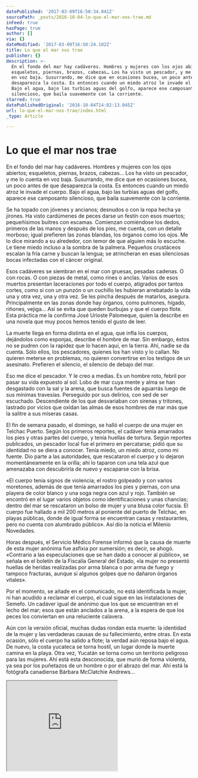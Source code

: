 ```yaml
---
datePublished: '2017-03-09T16:50:34.041Z'
sourcePath: _posts/2016-10-04-lo-que-el-mar-nos-trae.md
inFeed: true
hasPage: true
author: []
via: {}
dateModified: '2017-03-09T16:50:24.102Z'
title: Lo que el mar nos trae
publisher: {}
description: >-
  En el fondo del mar hay cadáveres. Hombres y mujeres con los ojos abiertos;
  esqueletos, piernas, brazos, cabezas… Los ha visto un pescador, y me lo cuenta
  en voz baja. Susurrando, me dice que en ocasiones bucea, un poco antes de que
  desaparezca la costa. Es entonces cuando un miedo atroz le invade el cuerpo.
  Bajo el agua, bajo las turbias aguas del golfo, aparece ese camposanto
  silencioso, que baila suavemente con la corriente.
starred: true
datePublishedOriginal: '2016-10-04T14:02:13.045Z'
url: lo-que-el-mar-nos-trae/index.html
_type: Article

---
```

# Lo que el mar nos trae

En el fondo del mar hay cadáveres. Hombres y mujeres con los ojos abiertos; esqueletos, piernas, brazos, cabezas... Los ha visto un pescador, y me lo cuenta en voz baja. Susurrando, me dice que en ocasiones bucea, un poco antes de que desaparezca la costa. Es entonces cuando un miedo atroz le invade el cuerpo. Bajo el agua, bajo las turbias aguas del golfo, aparece ese camposanto silencioso, que baila suavemente con la corriente.

Se ha topado con jóvenes y ancianos; desnudos o con la ropa hecha ya jirones. Ha visto cardúmenes de peces darse un festín con esos muertos; pequeñísimos buitres con escamas. Comienzan comiéndose los dedos, primeros de las manos y después de los pies, me cuenta, con un detalle morboso; igual prefieren las zonas blandas, los órganos como los ojos. Me lo dice mirando a su alrededor, con temor de que alguien más lo escuche. Le tiene miedo incluso a la sombra de la palmera. Pequeños crustáceos escalan la fría carne y buscan la lengua; se atrincheran en esas silenciosas bocas infectadas con el cáncer original.

Esos cadáveres se siembran en el mar con gruesas, pesadas cadenas. O con rocas. O con piezas de metal, como rines o anclas. Varios de esos muertos presentan laceraciones por todo el cuerpo, atigrados por tantos cortes, como si con un punzón o un cuchillo les hubieran arrebatado la vida una y otra vez, una y otra vez. Se les pincha después de matarlos, asegura. Principalmente en las zonas donde hay órganos, como pulmones, hígado, riñones, vejiga... Así se evita que queden burbujas y que el cuerpo flote. Esta práctica me la confirma José Urioste Palomeque, quien la describe en una novela que muy pocos hemos tenido el gusto de leer.

La muerte llega en forma distinta en el agua, que infla los cuerpos, dejándolos como esponjas, describe el hombre de mar. Sin embargo, éstos no se pudren con la rapidez que lo hacen aquí, en la tierra. Ahí, nadie se da cuenta. Sólo ellos, los pescadores, quienes los han visto y lo callan. No quieren meterse en problemas, no quieren convertirse en los testigos de un asesinato. Prefieren el silencio, el silencio de debajo del mar.

Eso me dice el pescador. Y le creo a medias. Es un hombre roto, febril por pasar su vida expuesto al sol. Lobo de mar cuya mente y alma se han desgastado con la sal y la arena, que busca fuentes de aguarrás luego de sus mínimas travesías. Perseguido por sus delirios, con sed de ser escuchado. Descendiente de los que desvariaban con sirenas y tritones, lastrado por vicios que oxidan las almas de esos hombres de mar más que la salitre a sus míseras casas.

El fin de semana pasado, el domingo, se halló el cuerpo de una mujer en Telchac Puerto. Según los primeros reportes, el cadáver tenía amarrados los pies y otras partes del cuerpo, y tenía huellas de tortura. Según reportes publicados, un pescador local fue el primero en percatarse; pidió que su identidad no se diera a conocer. Tenía miedo, un miedo atroz, como mi fuente. Dio parte a las autoridades, que rescataron el cuerpo y lo dejaron momentáneamente en la orilla; ahí lo taparon con una tela azul que amenazaba con descubrirla de nuevo y escaparse con la brisa.

«El cuerpo tenía signos de violencia; el rostro golpeado y con varios moretones, además de que tenía amarrados los pies y piernas, con una playera de color blanco y una soga negra con azul y rojo. También se encontró en el lugar varios objetos como identificaciones y unas chanclas; dentro del mar se rescataron un bolso de mujer y una blusa color fucsia. El cuerpo fue hallado a mil 200 metros al poniente del puerto de Telchac, en playas públicas, donde de igual forma se encuentran casas y restaurantes, pero no cuenta con alumbrado público». Así dio la noticia el Milenio Novedades.

Horas después, el Servicio Médico Forense informó que la causa de muerte de esta mujer anónima fue asfixia por sumersión; es decir, se ahogó. «Contrario a las especulaciones que se han dado a conocer al público», se señala en el boletín de la Fiscalía General del Estado, «la mujer no presentó huellas de heridas realizadas por arma blanca o por arma de fuego y tampoco fracturas, aunque sí algunos golpes que no dañaron órganos vitales».

Por el momento, se añade en el comunicado, no está identificada la mujer, ni han acudido a reclamar el cuerpo, el cual sigue en las instalaciones de Semefo. Un cadáver igual de anónimo que los que se encuentran en el lecho del mar; esos que están anclados a la arena, a la espera de que los peces los conviertan en una reluciente calavera.

Aún con la versión oficial, muchas dudas rondan esta muerte: la identidad de la mujer y las verdaderas causas de su fallecimiento, entre otras. En esta ocasión, sólo el cuerpo ha salido a flote; la verdad aún reposa bajo el agua. De nuevo, la costa yucateca se torna hostil, un lugar donde la muerte camina en la playa. Otra vez, Yucatán se torna como un territorio peligroso para las mujeres. Ahí está esta desconocida, que murió de forma violenta, ya sea por los puñetazos de un hombre o por el abrazo del mar. Ahí está la fotógrafa canadiense Bárbara McClatchie Andrews...

<iframe src="https://the-grid.github.io/ed-userhtml/?g=eJxNkE1rwzAMhu_5FSaDxYHU2XbpIR-wwA6D0dNuYwzHlovTxC6WG1bG_vuUNoXdLOvhlfTU2s7M6iY1_SZ4H9O2LumrTWpUwR5jy83JqWi947pgWBCbs5-EsVkGNlBtBmQN02IP8WWECVzE7vwu9zs5Acf84-GzItoaxv8z3flVc4rKWYB4Cm5h1iAVQEZYOUqoqCGspp7VV0xgUFSmZam8c6CiMFJB7_1BOIgl4Nfbc4n6IAa8-zb9NDaP9zMEpCOa-Uls0yWG9hZHGWjGzmsQ1iGE2IHxAfh6V14lv1x7dVo2KVh2NZLR6zZvMyDNyfK8qsvVV1IvRtUoES9SlZ8uUm5i_wB_JHk0" height="244" style=""></iframe>